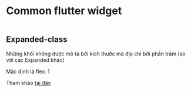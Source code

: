 # Common flutter widget


```dart


```

## Expanded-class

Những khối không được mô tả bởi kích thước mà địa chỉ bởi phần trăm (so với các Expanded khác)

Mặc định là flex: 1

Tham khảo [tại đây](https://api.flutter.dev/flutter/widgets/Expanded-class.html)
















